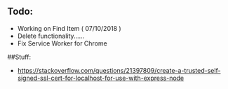 ## Todo:
* Working on Find Item ( 07/10/2018 )
* Delete functionality......
* Fix Service Worker for Chrome

##Stuff:
* https://stackoverflow.com/questions/21397809/create-a-trusted-self-signed-ssl-cert-for-localhost-for-use-with-express-node
